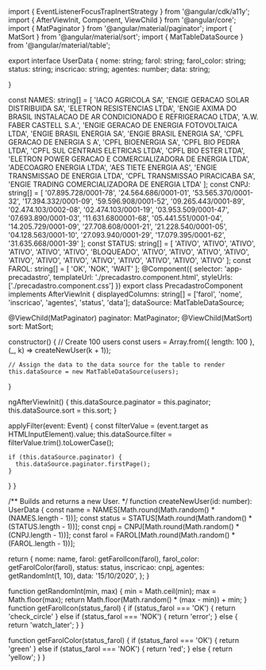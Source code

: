 import { EventListenerFocusTrapInertStrategy } from '@angular/cdk/a11y';
import { AfterViewInit, Component, ViewChild } from '@angular/core';
import { MatPaginator } from '@angular/material/paginator';
import { MatSort } from '@angular/material/sort';
import { MatTableDataSource } from '@angular/material/table';

export interface UserData {
  nome: string;
  farol: string;
  farol_color: string;
  status: string;
  inscricao: string;
  agentes: number;
  data: string;

}

const NAMES: string[] = [
  'IACO AGRICOLA SA', 'ENGIE GERACAO SOLAR DISTRIBUIDA SA', 'ELETRON RESISTENCIAS LTDA', 'ENGIE AXIMA DO BRASIL INSTALACAO DE AR CONDICIONADO E REFRIGERACAO LTDA', 'A.W. FABER CASTELL S.A.', 'ENGIE GERACAO DE ENERGIA FOTOVOLTAICA LTDA', 'ENGIE BRASIL ENERGIA SA', 'ENGIE BRASIL ENERGIA SA', 'CPFL GERACAO DE ENERGIA S A', 'CPFL BIOENERGIA SA', 'CPFL BIO PEDRA LTDA', 'CPFL SUL CENTRAIS ELETRICAS LTDA', 'CPFL BIO ESTER LTDA', 'ELETRON POWER GERACAO E COMERCIALIZADORA DE ENERGIA LTDA', 'ADECOAGRO ENERGIA LTDA', 'AES TIETE ENERGIA AS', 'ENGIE TRANSMISSAO DE ENERGIA LTDA', 'CPFL TRANSMISSAO PIRACICABA SA', 'ENGIE TRADING COMERCIALIZADORA DE ENERGIA LTDA'
];
const CNPJ: string[] = [
  '07.895.728/0001-78', '24.564.686/0001-01', '53.565.370/0001-32', '17.394.332/0001-09', '59.596.908/0001-52', '09.265.443/0001-89', '02.474.103/0002-08', '02.474.103/0001-19', '03.953.509/0001-47', '07.693.890/0001-03', '11.631.6800001-68', '05.441.551/0001-04', '14.205.729/0001-09', '27.708.608/0001-21', '21.228.540/0001-05', '04.128.563/0001-10', '27.093.940/0001-29', '17.079.395/0001-62', '31.635.668/0001-39'
];
const STATUS: string[] = [
  'ATIVO', 'ATIVO', 'ATIVO', 'ATIVO', 'ATIVO', 'ATIVO', 'BLOQUEADO', 'ATIVO', 'ATIVO', 'ATIVO', 'ATIVO', 'ATIVO', 'ATIVO', 'ATIVO', 'ATIVO', 'ATIVO', 'ATIVO', 'ATIVO', 'ATIVO'
];
const FAROL: string[] = [
  'OK', 'NOK', 'WAIT'
];
@Component({
  selector: 'app-precadastro',
  templateUrl: './precadastro.component.html',
  styleUrls: ['./precadastro.component.css']
})
export class PrecadastroComponent implements AfterViewInit {
  displayedColumns: string[] = ['farol', 'nome', 'inscricao', 'agentes', 'status', 'data'];
  dataSource: MatTableDataSource<UserData>;

  @ViewChild(MatPaginator) paginator: MatPaginator;
  @ViewChild(MatSort) sort: MatSort;

  constructor() {
    // Create 100 users
    const users = Array.from({ length: 100 }, (_, k) => createNewUser(k + 1));

    // Assign the data to the data source for the table to render
    this.dataSource = new MatTableDataSource(users);
  }

  ngAfterViewInit() {
    this.dataSource.paginator = this.paginator;
    this.dataSource.sort = this.sort;
  }

  applyFilter(event: Event) {
    const filterValue = (event.target as HTMLInputElement).value;
    this.dataSource.filter = filterValue.trim().toLowerCase();

    if (this.dataSource.paginator) {
      this.dataSource.paginator.firstPage();
    }
  }
}

/** Builds and returns a new User. */
function createNewUser(id: number): UserData {
  const name = NAMES[Math.round(Math.random() * (NAMES.length - 1))];
  const status = STATUS[Math.round(Math.random() * (STATUS.length - 1))];
  const cnpj = CNPJ[Math.round(Math.random() * (CNPJ.length - 1))];
  const farol = FAROL[Math.round(Math.random() * (FAROL.length - 1))];

  return {
    nome: name,
    farol: getFarolIcon(farol),
    farol_color: getFarolColor(farol),
    status: status,
    inscricao: cnpj,
    agentes: getRandomInt(1, 10),
    data: '15/10/2020',
  };
}

function getRandomInt(min, max) {
  min = Math.ceil(min);
  max = Math.floor(max);
  return Math.floor(Math.random() * (max - min)) + min;
}
function getFarolIcon(status_farol) {
  if (status_farol === 'OK') {
    return 'check_circle'
  } else if (status_farol === 'NOK') {
    return 'error';
  } else {
    return 'watch_later';
  }
}


function getFarolColor(status_farol) {
  if (status_farol === 'OK') {
    return 'green'
  } else if (status_farol === 'NOK') {
    return 'red';
  } else {
    return 'yellow';
  }
}
